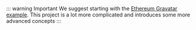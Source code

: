 ::: warning Important
We suggest starting with the [Ethereum Gravatar example](./ethereum-gravatar). This project is a lot more complicated and introduces some more advanced concepts
:::
